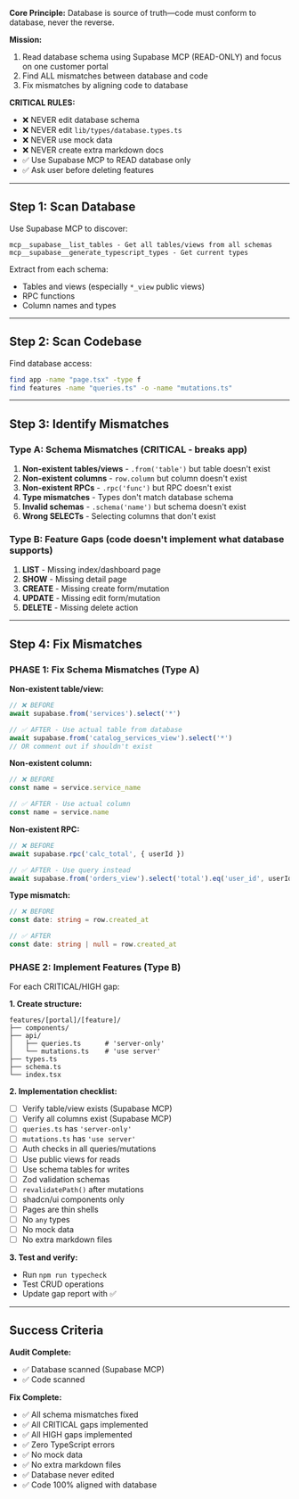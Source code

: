 
**Core Principle:** Database is source of truth—code must conform to database, never the reverse.

**Mission:**
1. Read database schema using Supabase MCP (READ-ONLY) and focus on one customer portal
2. Find ALL mismatches between database and code
4. Fix mismatches by aligning code to database

**CRITICAL RULES:**
- ❌ NEVER edit database schema
- ❌ NEVER edit `lib/types/database.types.ts`
- ❌ NEVER use mock data
- ❌ NEVER create extra markdown docs
- ✅ Use Supabase MCP to READ database only
- ✅ Ask user before deleting features

---

## Step 1: Scan Database

Use Supabase MCP to discover:
```
mcp__supabase__list_tables - Get all tables/views from all schemas
mcp__supabase__generate_typescript_types - Get current types
```

Extract from each schema:
- Tables and views (especially `*_view` public views)
- RPC functions
- Column names and types

---

## Step 2: Scan Codebase

Find database access:
```bash
find app -name "page.tsx" -type f
find features -name "queries.ts" -o -name "mutations.ts"
```

---

## Step 3: Identify Mismatches

### Type A: Schema Mismatches (CRITICAL - breaks app)
1. **Non-existent tables/views** - `.from('table')` but table doesn't exist
2. **Non-existent columns** - `row.column` but column doesn't exist
3. **Non-existent RPCs** - `.rpc('func')` but RPC doesn't exist
4. **Type mismatches** - Types don't match database schema
5. **Invalid schemas** - `.schema('name')` but schema doesn't exist
6. **Wrong SELECTs** - Selecting columns that don't exist

### Type B: Feature Gaps (code doesn't implement what database supports)
1. **LIST** - Missing index/dashboard page
2. **SHOW** - Missing detail page
3. **CREATE** - Missing create form/mutation
4. **UPDATE** - Missing edit form/mutation
5. **DELETE** - Missing delete action

---


## Step 4: Fix Mismatches

### PHASE 1: Fix Schema Mismatches (Type A)

**Non-existent table/view:**
```typescript
// ❌ BEFORE
await supabase.from('services').select('*')

// ✅ AFTER - Use actual table from database
await supabase.from('catalog_services_view').select('*')
// OR comment out if shouldn't exist
```

**Non-existent column:**
```typescript
// ❌ BEFORE
const name = service.service_name

// ✅ AFTER - Use actual column
const name = service.name
```

**Non-existent RPC:**
```typescript
// ❌ BEFORE
await supabase.rpc('calc_total', { userId })

// ✅ AFTER - Use query instead
await supabase.from('orders_view').select('total').eq('user_id', userId)
```

**Type mismatch:**
```typescript
// ❌ BEFORE
const date: string = row.created_at

// ✅ AFTER
const date: string | null = row.created_at
```

### PHASE 2: Implement Features (Type B)

For each CRITICAL/HIGH gap:

**1. Create structure:**
```
features/[portal]/[feature]/
├── components/
├── api/
│   ├── queries.ts      # 'server-only'
│   └── mutations.ts    # 'use server'
├── types.ts
├── schema.ts
└── index.tsx
```

**2. Implementation checklist:**
- [ ] Verify table/view exists (Supabase MCP)
- [ ] Verify all columns exist (Supabase MCP)
- [ ] `queries.ts` has `'server-only'`
- [ ] `mutations.ts` has `'use server'`
- [ ] Auth checks in all queries/mutations
- [ ] Use public views for reads
- [ ] Use schema tables for writes
- [ ] Zod validation schemas
- [ ] `revalidatePath()` after mutations
- [ ] shadcn/ui components only
- [ ] Pages are thin shells
- [ ] No `any` types
- [ ] No mock data
- [ ] No extra markdown files

**3. Test and verify:**
- Run `npm run typecheck`
- Test CRUD operations
- Update gap report with ✅

---

## Success Criteria

**Audit Complete:**
- ✅ Database scanned (Supabase MCP)
- ✅ Code scanned

**Fix Complete:**
- ✅ All schema mismatches fixed
- ✅ All CRITICAL gaps implemented
- ✅ All HIGH gaps implemented
- ✅ Zero TypeScript errors
- ✅ No mock data
- ✅ No extra markdown files
- ✅ Database never edited
- ✅ Code 100% aligned with database
